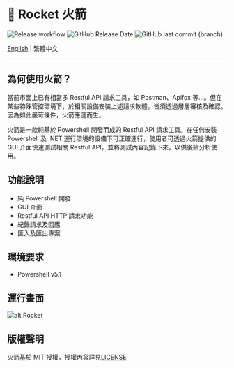 # 🚀 Rocket 火箭

![Release workflow](https://github.com/CH-Chang/Rocket/actions/workflows/Release.yml/badge.svg)
![GitHub Release Date](https://img.shields.io/github/release-date/CH-Chang/Rocket)
![GitHub last commit (branch)](https://img.shields.io/github/last-commit/CH-Chang/Rocket/main)

[English](README_EN.md) | 繁體中文

---

## 為何使用火箭？

當前市面上已有相當多 Restful API 請求工具，如 Postman、Apifox 等...。但在某些特殊管控環境下，於相關設備安裝上述請求軟體，皆須透過層層審核及確認。因為如此嚴苛條件，火箭應運而生。

火箭是一款純基於 Powershell 開發而成的 Restful API 請求工具。在任何安裝 Powershell 及 .NET 運行環境的設備下可正確運行，使用者可透過火箭提供的 GUI 介面快速測試相關 Restful API，並將測試內容記錄下來，以供後續分析使用。

## 功能說明

- 純 Powershell 開發
- GUI 介面
- Restful API HTTP 請求功能
- 紀錄請求及回應
- 匯入及匯出專案

## 環境要求

- Powershell v5.1

## 運行畫面

![alt Rocket](https://i.imgur.com/YCwvr8u.png)

## 版權聲明

火箭基於 MIT 授權，授權內容詳見[LICENSE](LICENSE)
